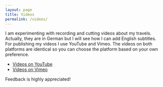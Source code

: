 ```yaml
---
layout: page
title: Videos
permalink: /videos/
---
```


I am experimenting with recording and cutting videos about my travels. Actually, they are in German but I will see how I can add English subtitles. For publishing my videos I use YouTube and Vimeo. The videos on both platforms are identical so you can choose the platform based on your own preference.

* [Videos on YouTube](https://www.youtube.com/playlist?list=PLXsIIiX9DoIItm13oYXlhOegWULC3LhDX)
* [Videos on Vimeo](https://vimeo.com/channels/1459598)

Feedback is highly appreciated!

